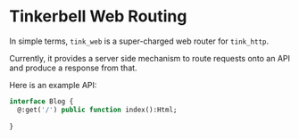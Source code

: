 # Tinkerbell Web Routing

In simple terms, `tink_web` is a super-charged web router for `tink_http`.

Currently, it provides a server side mechanism to route requests onto an API and produce a response from that.

Here is an example API:

```haxe
interface Blog {
  @:get('/') public function index():Html;
  
}
```